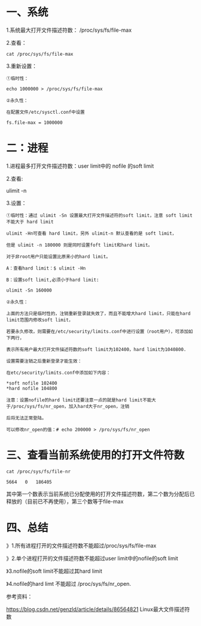 # 一、系统

   1.系统最大打开文件描述符数： /proc/sys/fs/file-max

   2.查看：
   
    cat /proc/sys/fs/file-max

   3.重新设置：

    ①临时性： 

    echo 1000000 > /proc/sys/fs/file-max

    ②永久性：
    
    在配置文件/etc/sysctl.conf中设置

    fs.file-max = 1000000


# 二：进程

  1.进程最多打开文件描述符数：user limit中的 nofile 的soft limit

  2.查看:
  
  ulimit -n

  3.设置：

    ①临时性：通过 ulimit -Sn 设置最大打开文件描述符的soft limit，注意 soft limit 不能大于 hard limit
    
    ulimit -Hn可查看 hard limit，另外 ulimit-n 默认查看的是 soft limit，
    
    但是 ulimit -n 180000 则是同时设置foft limit和hard limit。
   
    对于非root用户只能设置比原来小的hard limit。

    A：查看hard limit：$ ulimit -Hn

    B：设置soft limit,必须小于hard limit:

    ulimit -Sn 160000

    ②永久性：
    
    上面的方法只是临时性的，注销重新登录就失效了，而且不能增大hard limit，只能在hard limit范围内修改soft limit，
    
    若要永久修改，则需要在/etc/security/limits.conf中进行设置（root用户），可添加如下两行，
    
    表示所有用户最大打开文件描述符数的soft limit为102400，hard limit为1040800.
    
    设置需要注销之后重新登录才能生效：

    在etc/security/limits.conf中添加如下内容：
     
    *soft nofile 102400
    *hard nofile 104800

    注意：设置nofile的hard limit还要注意一点的就是hard limit不能大于/proc/sys/fs/nr_open，加入hard大于nr_open，注销                        
    
    后将无法正常登陆。

    可以修改nr_open的值：# echo 200000 > /pro/sys/fs/nr_open
    
             
 # 三、查看当前系统使用的打开文件符数

    cat /proc/sys/fs/file-nr

    5664   0   186405

   其中第一个数表示当前系统已分配使用的打开文件描述符数，第二个数为分配后已释放的（目前已不再使用），第三个数等于file-max 

# 四、总结

  》1.所有进程打开的文件描述符数不能超过/proc/sys/fs/file-max

  》2.单个进程打开的文件描述符数不能超过user limit中的nofile的soft limit

  》3.nofile的soft limit不能超过其hard limit

  》4.nofile的hard limt 不能超过 /proc/sys/fs/nr_open.
  
  
参考资料：

https://blog.csdn.net/genzld/article/details/86564821   Linux最大文件描述符数
